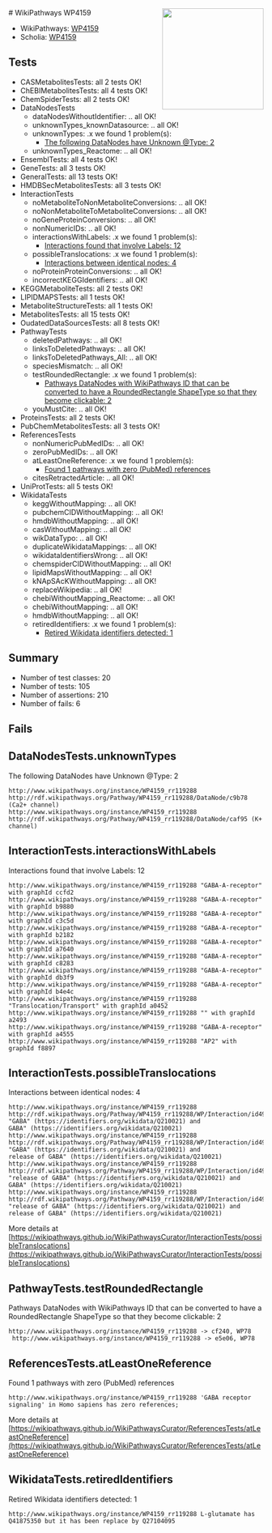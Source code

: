<img style="float: right; width: 200px" src="https://upload.wikimedia.org/wikipedia/commons/thumb/8/83/Wplogo_with_text_500.png/640px-Wplogo_with_text_500.png" />
# WikiPathways WP4159

* WikiPathways: [WP4159](https://new.wikipathways.org/pathways/WP4159)
* Scholia: [WP4159](https://scholia.toolforge.org/wikipathways/WP4159)
## Tests
* CASMetabolitesTests: all 2 tests OK!
* ChEBIMetabolitesTests: all 4 tests OK!
* ChemSpiderTests: all 2 tests OK!
* DataNodesTests
    * dataNodesWithoutIdentifier: .. all OK!
    * unknownTypes_knownDatasource: .. all OK!
    * unknownTypes: .x we found 1 problem(s):
        * [The following DataNodes have Unknown @Type: 2](#839973e0)
    * unknownTypes_Reactome: .. all OK!
* EnsemblTests: all 4 tests OK!
* GeneTests: all 3 tests OK!
* GeneralTests: all 13 tests OK!
* HMDBSecMetabolitesTests: all 3 tests OK!
* InteractionTests
    * noMetaboliteToNonMetaboliteConversions: .. all OK!
    * noNonMetaboliteToMetaboliteConversions: .. all OK!
    * noGeneProteinConversions: .. all OK!
    * nonNumericIDs: .. all OK!
    * interactionsWithLabels: .x we found 1 problem(s):
        * [Interactions found that involve Labels: 12](#fe97a8ba)
    * possibleTranslocations: .x we found 1 problem(s):
        * [Interactions between identical nodes: 4](#1c118209)
    * noProteinProteinConversions: .. all OK!
    * incorrectKEGGIdentifiers: .. all OK!
* KEGGMetaboliteTests: all 2 tests OK!
* LIPIDMAPSTests: all 1 tests OK!
* MetaboliteStructureTests: all 1 tests OK!
* MetabolitesTests: all 15 tests OK!
* OudatedDataSourcesTests: all 8 tests OK!
* PathwayTests
    * deletedPathways: .. all OK!
    * linksToDeletedPathways: .. all OK!
    * linksToDeletedPathways_All: .. all OK!
    * speciesMismatch: .. all OK!
    * testRoundedRectangle: .x we found 1 problem(s):
        * [Pathways DataNodes with WikiPathways ID that can be converted to have a RoundedRectangle ShapeType so that they become clickable: 2](#16e17dc)
    * youMustCite: .. all OK!
* ProteinsTests: all 2 tests OK!
* PubChemMetabolitesTests: all 3 tests OK!
* ReferencesTests
    * nonNumericPubMedIDs: .. all OK!
    * zeroPubMedIDs: .. all OK!
    * atLeastOneReference: .x we found 1 problem(s):
        * [Found 1 pathways with zero (PubMed) references](#d0a459f0)
    * citesRetractedArticle: .. all OK!
* UniProtTests: all 5 tests OK!
* WikidataTests
    * keggWithoutMapping: .. all OK!
    * pubchemCIDWithoutMapping: .. all OK!
    * hmdbWithoutMapping: .. all OK!
    * casWithoutMapping: .. all OK!
    * wikDataTypo: .. all OK!
    * duplicateWikidataMappings: .. all OK!
    * wikidataIdentifiersWrong: .. all OK!
    * chemspiderCIDWithoutMapping: .. all OK!
    * lipidMapsWithoutMapping: .. all OK!
    * kNApSAcKWithoutMapping: .. all OK!
    * replaceWikipedia: .. all OK!
    * chebiWithoutMapping_Reactome: .. all OK!
    * chebiWithoutMapping: .. all OK!
    * hmdbWithoutMapping: .. all OK!
    * retiredIdentifiers: .x we found 1 problem(s):
        * [Retired Wikidata identifiers detected: 1](#3b9a356c)


## Summary

* Number of test classes: 20
* Number of tests: 105
* Number of assertions: 210
* Number of fails: 6

## Fails

<a name="839973e0" />

## DataNodesTests.unknownTypes

The following DataNodes have Unknown @Type: 2
```
http://www.wikipathways.org/instance/WP4159_rr119288 http://rdf.wikipathways.org/Pathway/WP4159_rr119288/DataNode/c9b78 (Ca2+ channel)
http://www.wikipathways.org/instance/WP4159_rr119288 http://rdf.wikipathways.org/Pathway/WP4159_rr119288/DataNode/caf95 (K+ channel)
```

<a name="fe97a8ba" />

## InteractionTests.interactionsWithLabels

Interactions found that involve Labels: 12
```
http://www.wikipathways.org/instance/WP4159_rr119288 "GABA-A-receptor" with graphId ccfd2
http://www.wikipathways.org/instance/WP4159_rr119288 "GABA-A-receptor" with graphId b9880
http://www.wikipathways.org/instance/WP4159_rr119288 "GABA-A-receptor" with graphId c3c5d
http://www.wikipathways.org/instance/WP4159_rr119288 "GABA-A-receptor" with graphId b2182
http://www.wikipathways.org/instance/WP4159_rr119288 "GABA-A-receptor" with graphId a7640
http://www.wikipathways.org/instance/WP4159_rr119288 "GABA-A-receptor" with graphId c8283
http://www.wikipathways.org/instance/WP4159_rr119288 "GABA-A-receptor" with graphId db3f9
http://www.wikipathways.org/instance/WP4159_rr119288 "GABA-A-receptor" with graphId b4e4c
http://www.wikipathways.org/instance/WP4159_rr119288 "Translocation/Transport" with graphId a0452
http://www.wikipathways.org/instance/WP4159_rr119288 "" with graphId a2493
http://www.wikipathways.org/instance/WP4159_rr119288 "GABA-A-receptor" with graphId a4555
http://www.wikipathways.org/instance/WP4159_rr119288 "AP2" with graphId f8897
```

<a name="1c118209" />

## InteractionTests.possibleTranslocations

Interactions between identical nodes: 4
```
http://www.wikipathways.org/instance/WP4159_rr119288 http://rdf.wikipathways.org/Pathway/WP4159_rr119288/WP/Interaction/id498b252a "GABA" (https://identifiers.org/wikidata/Q210021) and 
GABA" (https://identifiers.org/wikidata/Q210021)
http://www.wikipathways.org/instance/WP4159_rr119288 http://rdf.wikipathways.org/Pathway/WP4159_rr119288/WP/Interaction/id498b252a "GABA" (https://identifiers.org/wikidata/Q210021) and 
release of GABA" (https://identifiers.org/wikidata/Q210021)
http://www.wikipathways.org/instance/WP4159_rr119288 http://rdf.wikipathways.org/Pathway/WP4159_rr119288/WP/Interaction/id498b252a "release of GABA" (https://identifiers.org/wikidata/Q210021) and 
GABA" (https://identifiers.org/wikidata/Q210021)
http://www.wikipathways.org/instance/WP4159_rr119288 http://rdf.wikipathways.org/Pathway/WP4159_rr119288/WP/Interaction/id498b252a "release of GABA" (https://identifiers.org/wikidata/Q210021) and 
release of GABA" (https://identifiers.org/wikidata/Q210021)
```

More details at [https://wikipathways.github.io/WikiPathwaysCurator/InteractionTests/possibleTranslocations](https://wikipathways.github.io/WikiPathwaysCurator/InteractionTests/possibleTranslocations)

<a name="16e17dc" />

## PathwayTests.testRoundedRectangle

Pathways DataNodes with WikiPathways ID that can be converted to have a RoundedRectangle ShapeType so that they become clickable: 2
```
http://www.wikipathways.org/instance/WP4159_rr119288 -> cf240, WP78
 http://www.wikipathways.org/instance/WP4159_rr119288 -> e5e06, WP78
 ```

<a name="d0a459f0" />

## ReferencesTests.atLeastOneReference

Found 1 pathways with zero (PubMed) references
```
http://www.wikipathways.org/instance/WP4159_rr119288 'GABA receptor signaling' in Homo sapiens has zero references; 
```

More details at [https://wikipathways.github.io/WikiPathwaysCurator/ReferencesTests/atLeastOneReference](https://wikipathways.github.io/WikiPathwaysCurator/ReferencesTests/atLeastOneReference)

<a name="3b9a356c" />

## WikidataTests.retiredIdentifiers

Retired Wikidata identifiers detected: 1
```
http://www.wikipathways.org/instance/WP4159_rr119288 L-glutamate has Q41875350 but it has been replace by Q27104095
```

